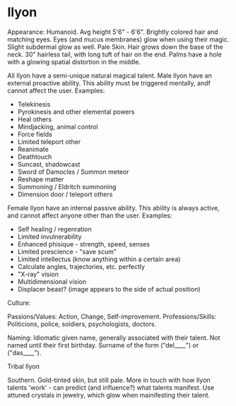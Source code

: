 # Ilyon

Appearance:
Humanoid. Avg height 5'6" - 6'6". Brightly colored hair and matching eyes.  Eyes (and mucus membranes) glow when using their magic. Slight subdermal glow as well. Pale Skin.
Hair grows down the base of the neck. 30" hairless tail, with long tuft of hair on the end. Palms have a hole with a glowing spatial distortion in the middle.

All Ilyon have a semi-unique natural magical talent. 
Male Ilyon have an external proactive ability. This ability must be triggered mentally, andf cannot affect the user.
Examples:
 * Telekinesis
 * Pyrokinesis and other elemental powers
 * Heal others
 * Mindjacking, animal control
 * Force fields
 * Limited teleport other
 * Reanimate
 * Deathtouch
 * Suncast, shadowcast
 * Sword of Damocles / Summon meteor
 * Reshape matter
 * Summoning / Eldritch summoning 
 * Dimension door / teleport others
 
Female Ilyon have an internal passive ability. This ability is always active, and cannot affect anyone other than the user. 
Examples:
 * Self healing / regenration
 * Limited invulnerability
 * Enhanced phisique - strength, speed, senses
 * Limited prescience - "save scum"
 * Limited intellectus (know anything within a certain area)
 * Calculate angles, trajectories, etc. perfectly
 * "X-ray" vision
 * Multidimensional vision
 * Displacer beast? (image appears to the side of actual position)
 
 Culture:
 
 Passions/Values: Action, Change, Self-improvement.
 Professions/Skills: Politicions, police, soldiers, psychologists, doctors.
 
 Naming: Idiomatic given name, generally associated with their talent. Not named until their first birthday. Surname of the form <daughter of name> ("del____") or <son of name> ("das____").
 
 
 Tribal Ilyon
 
 Southern. Gold-tinted skin, but still pale.
 More in touch with how Ilyon talents 'work' - can predict (and influence?) what talents manifest.
 Use attuned crystals in jewelry, which glow when mainifesting their talent.
 